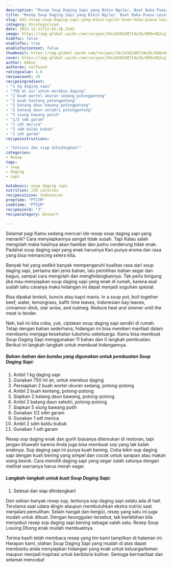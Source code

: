 ```yaml
---
description: "Resep Soup Daging Sapi yang Bikin Ngiler, Buat Buka Puasa Lezat"
title: "Resep Soup Daging Sapi yang Bikin Ngiler, Buat Buka Puasa Lezat"
slug: 642-resep-soup-daging-sapi-yang-bikin-ngiler-buat-buka-puasa-lezat
category: Uncategorized
date: 2022-12-21T12:02:16.244Z
image: https://img-global.cpcdn.com/recipes/24c2e56240714e2b/680x482cq70/soup-daging-sapi-foto-resep-utama.jpg
hideToc: false
enableToc: true
enableTocContent: false
thumbnail: https://img-global.cpcdn.com/recipes/24c2e56240714e2b/680x482cq70/soup-daging-sapi-foto-resep-utama.jpg
cover: https://img-global.cpcdn.com/recipes/24c2e56240714e2b/680x482cq70/soup-daging-sapi-foto-resep-utama.jpg
author: Admin
authorAv: notfound
ratingvalue: 4.6
reviewcount: 20
recipeingredient:
- "1 kg daging sapi"
- "750 ml air untuk merebus daging"
- "2 buah wortel ukuran sedang potongpotong"
- "2 buah kentang potongpotong"
- "2 batang daun bawang potongpotong"
- "2 batang daun seledri potongpotong"
- "5 siung bawang putih"
- "1/2 sdm garam"
- "1 sdt merica"
- "2 sdm kaldu bubuk"
- "1 sdt garam"
recipeinstructions:

- "Selesai dan siap dihidangkan!"
categories:
- Resep
tags:
- soup
- daging
- sapi

katakunci: soup daging sapi 
nutrition: 220 calories
recipecuisine: Indonesian
preptime: "PT17M"
cooktime: "PT52M"
recipeyield: "3"
recipecategory: Dessert

---
```



Selamat pagi Kamu sedang mencari ide resep soup daging sapi yang menarik? Cara menyiapkannya sangat tidak susah. Tapi Kalau salah mengolah maka hasilnya akan hambar dan justru cenderung tidak enak. Padahal soup daging sapi yang enak harusnya Kan punya aroma dan rasa yang bisa memancing selera kita.


Banyak hal yang sedikit banyak mempengaruhi kualitas rasa dari soup daging sapi, pertama dari jenis bahan, lalu pemilihan bahan segar dan bagus, sampai cara mengolah dan menghidangkannya. Tak perlu bingung jika mau menyiapkan soup daging sapi yang enak di rumah, karena asal sudah tahu caranya maka hidangan ini dapat menjadi suguhan spesial.

Bisa dipakai brokoli, buncis atau kapri manis. In a soup pot, boil together beef, water, lemongrass, kaffir lime leaves, Indonesian bay leaves, cinnamon stick, star anise, and nutmeg. Reduce heat and simmer until the meat is tender.


Nah, kali ini kita coba, yuk, ciptakan soup daging sapi sendiri di rumah. Tetap dengan bahan sederhana, hidangan ini bisa memberi manfaat dalam membantu menjaga kesehatan tubuhmu sekeluarga. Kamu bisa membuat Soup Daging Sapi menggunakan 11 bahan dan 0 langkah pembuatan. Berikut ini langkah-langkah untuk membuat hidangannya.

<!--inarticleads1-->

##### Bahan-bahan dan bumbu yang digunakan untuk pembuatan Soup Daging Sapi:

1. Ambil 1 kg daging sapi
1. Gunakan 750 ml air, untuk merebus daging
1. Persiapkan 2 buah wortel ukuran sedang, potong-potong
1. Ambil 2 buah kentang, potong-potong
1. Siapkan 2 batang daun bawang, potong-potong
1. Ambil 2 batang daun seledri, potong-potong
1. Siapkan 5 siung bawang putih
1. Gunakan 1/2 sdm garam
1. Gunakan 1 sdt merica
1. Ambil 2 sdm kaldu bubuk
1. Gunakan 1 sdt garam


Resep sop daging enak dan gurih biasanya ditemukan di restoran, tapi jangan khawatir karena Anda juga bisa membuat sop yang tak kalah enaknya. Sup daging sapi ini punya kuah bening. Coba bikin sup daging sapi dengan kuah bening yang simpel dan cocok untuk sarapan atau makan siang besok. Cara memilih daging sapi yang segar salah satunya dengan melihat warnanya harus merah segar. 

<!--inarticleads2-->

##### Langkah-langkah untuk buat Soup Daging Sapi:


1. Selesai dan siap dihidangkan!

Dari sekian banyak resep sup, tentunya sop daging sapi selalu ada di hati. Terutama saat udara dingin ataupun membutuhkan ekstra nutrisi saat menjalani pemulihan. Selain hangat dan bergizi, resep yang satu ini juga mudah untuk dibuat. Dengan keunggulan tersebut, tak berlebihan bila menyebut resep sop daging sapi bening sebagai salah satu. Resep Soup Losong Dhong enak mudah membuatnya. 

Terima kasih telah membaca resep yang tim kami tampilkan di halaman ini. Harapan kami, olahan Soup Daging Sapi yang mudah di atas dapat membantu anda menyiapkan hidangan yang enak untuk keluarga/teman maupun menjadi inspirasi untuk berbisnis kuliner. Semoga bermanfaat dan selamat mencoba!
